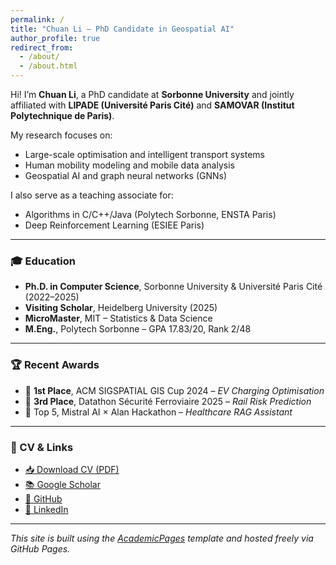 ```yaml
---
permalink: /
title: "Chuan Li — PhD Candidate in Geospatial AI"
author_profile: true
redirect_from: 
  - /about/
  - /about.html
---
```


Hi! I’m **Chuan Li**, a PhD candidate at **Sorbonne University** and jointly affiliated with **LIPADE (Université Paris Cité)** and **SAMOVAR (Institut Polytechnique de Paris)**.

My research focuses on:
- Large-scale optimisation and intelligent transport systems
- Human mobility modeling and mobile data analysis
- Geospatial AI and graph neural networks (GNNs)

I also serve as a teaching associate for:
- Algorithms in C/C++/Java (Polytech Sorbonne, ENSTA Paris)
- Deep Reinforcement Learning (ESIEE Paris)

---

### 🎓 Education
- **Ph.D. in Computer Science**, Sorbonne University & Université Paris Cité (2022–2025)  
- **Visiting Scholar**, Heidelberg University (2025)  
- **MicroMaster**, MIT – Statistics & Data Science  
- **M.Eng.**, Polytech Sorbonne – GPA 17.83/20, Rank 2/48

---

### 🏆 Recent Awards
- 🥇 **1st Place**, ACM SIGSPATIAL GIS Cup 2024 – *EV Charging Optimisation*  
- 🥉 **3rd Place**, Datathon Sécurité Ferroviaire 2025 – *Rail Risk Prediction*  
- 🧠 Top 5, Mistral AI × Alan Hackathon – *Healthcare RAG Assistant*

---

### 📄 CV & Links

- [📥 Download CV (PDF)](files/cv.pdf)
- [📚 Google Scholar](https://scholar.google.fr/citations?user=MIaFUvIAAAAJ)
- [🐙 GitHub](https://github.com/MrLIChuan)
- [💼 LinkedIn](https://www.linkedin.com/in/chuan-li-/)

---

*This site is built using the [AcademicPages](https://github.com/academicpages/academicpages.github.io) template and hosted freely via GitHub Pages.*
